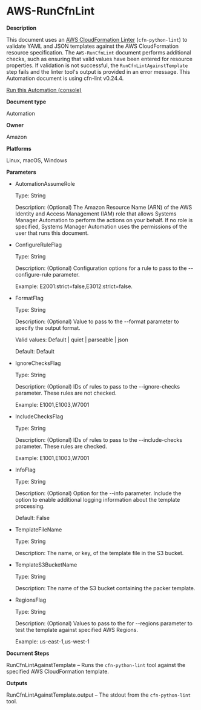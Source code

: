 # AWS\-RunCfnLint<a name="automation-aws-runcfnlint"></a>

**Description**

This document uses an [AWS CloudFormation Linter](https://github.com/aws-cloudformation/cfn-python-lint) \(`cfn-python-lint`\) to validate YAML and JSON templates against the AWS CloudFormation resource specification\. The `AWS-RunCfnLint` document performs additional checks, such as ensuring that valid values have been entered for resource properties\. If validation is not successful, the `RunCfnLintAgainstTemplate` step fails and the linter tool's output is provided in an error message\. This Automation document is using cfn\-lint v0\.24\.4\.

[Run this Automation \(console\)](https://console.aws.amazon.com/systems-manager/automation/execute/AWS-RunCfnLint)

**Document type**

Automation

**Owner**

Amazon

**Platforms**

Linux, macOS, Windows

**Parameters**
+ AutomationAssumeRole

  Type: String

  Description: \(Optional\) The Amazon Resource Name \(ARN\) of the AWS Identity and Access Management \(IAM\) role that allows Systems Manager Automation to perform the actions on your behalf\. If no role is specified, Systems Manager Automation uses the permissions of the user that runs this document\.
+ ConfigureRuleFlag

  Type: String

  Description: \(Optional\) Configuration options for a rule to pass to the \-\-configure\-rule parameter\. 

  Example: E2001:strict=false,E3012:strict=false\.
+ FormatFlag

  Type: String

  Description: \(Optional\) Value to pass to the \-\-format parameter to specify the output format\.

  Valid values: Default \| quiet \| parseable \| json

  Default: Default
+ IgnoreChecksFlag

  Type: String

  Description: \(Optional\) IDs of rules to pass to the \-\-ignore\-checks parameter\. These rules are not checked\.

  Example: E1001,E1003,W7001
+ IncludeChecksFlag

  Type: String

  Description: \(Optional\) IDs of rules to pass to the \-\-include\-checks parameter\. These rules are checked\.

  Example: E1001,E1003,W7001
+ InfoFlag

  Type: String

  Description: \(Optional\) Option for the \-\-info parameter\. Include the option to enable additional logging information about the template processing\.

  Default: False
+ TemplateFileName

  Type: String

  Description: The name, or key, of the template file in the S3 bucket\.
+ TemplateS3BucketName

  Type: String

  Description: The name of the S3 bucket containing the packer template\.
+ RegionsFlag

  Type: String

  Description: \(Optional\) Values to pass to the for \-\-regions parameter to test the template against specified AWS Regions\.

  Example: us\-east\-1,us\-west\-1

**Document Steps**

RunCfnLintAgainstTemplate – Runs the `cfn-python-lint` tool against the specified AWS CloudFormation template\.

**Outputs**

RunCfnLintAgainstTemplate\.output – The stdout from the `cfn-python-lint` tool\.